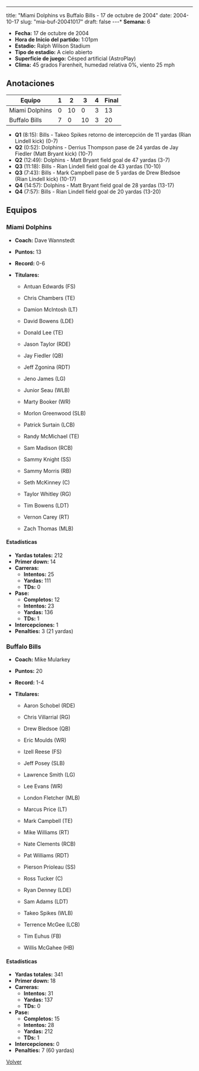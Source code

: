 ---
title: "Miami Dolphins vs Buffalo Bills - 17 de octubre de 2004"
date: 2004-10-17
slug: "mia-buf-20041017"
draft: false
---* **Semana:** 6
* **Fecha:** 17 de octubre de 2004
* **Hora de Inicio del partido:** 1:01pm
* **Estadio:** Ralph Wilson Stadium
* **Tipo de estadio:** A cielo abierto
* **Superficie de juego:** Césped artificial (AstroPlay)
* **Clima:** 45 grados Farenheit, humedad relativa 0%, viento 25 mph




## Anotaciones
| Equipo | 1 | 2 | 3 | 4 | Final |
|--------|---|---|---|---|-------|
| Miami Dolphins  | 0 | 10 | 0 | 3  | 13 |
| Buffalo Bills  | 7 | 0 | 10 | 3  | 20 |
* **Q1** (8:15): Bills - Takeo Spikes retorno de intercepción de 11 yardas (Rian Lindell kick) (0-7)
* **Q2** (0:52): Dolphins - Derrius Thompson pase de 24 yardas de Jay Fiedler (Matt Bryant kick) (10-7)
* **Q2** (12:49): Dolphins - Matt Bryant field goal de 47 yardas (3-7)
* **Q3** (11:18): Bills - Rian Lindell field goal de 43 yardas (10-10)
* **Q3** (7:43): Bills - Mark Campbell pase de 5 yardas de Drew Bledsoe (Rian Lindell kick) (10-17)
* **Q4** (14:57): Dolphins - Matt Bryant field goal de 28 yardas (13-17)
* **Q4** (7:57): Bills - Rian Lindell field goal de 20 yardas (13-20)


## Equipos


### Miami Dolphins
* **Coach:** Dave Wannstedt
* **Puntos:** 13
* **Record:** 0-6
* **Titulares:** 

  * Antuan Edwards (FS) 

  * Chris Chambers (TE) 

  * Damion McIntosh (LT) 

  * David Bowens (LDE) 

  * Donald Lee (TE) 

  * Jason Taylor (RDE) 

  * Jay Fiedler (QB) 

  * Jeff Zgonina (RDT) 

  * Jeno James (LG) 

  * Junior Seau (WLB) 

  * Marty Booker (WR) 

  * Morlon Greenwood (SLB) 

  * Patrick Surtain (LCB) 

  * Randy McMichael (TE) 

  * Sam Madison (RCB) 

  * Sammy Knight (SS) 

  * Sammy Morris (RB) 

  * Seth McKinney (C) 

  * Taylor Whitley (RG) 

  * Tim Bowens (LDT) 

  * Vernon Carey (RT) 

  * Zach Thomas (MLB) 

#### Estadísticas
* **Yardas totales:** 212
* **Primer down:** 14
* **Carreras:**
  * **Intentos:** 25
  * **Yardas:** 111
  * **TDs:** 0
* **Pase:**
  * **Completos:** 12
  * **Intentos:** 23
  * **Yardas:** 136
  * **TDs:** 1
* **Intercepciones:** 1
* **Penalties:** 3 (21 yardas)

### Buffalo Bills
* **Coach:** Mike Mularkey
* **Puntos:** 20
* **Record:** 1-4
* **Titulares:** 

  * Aaron Schobel (RDE) 

  * Chris Villarrial (RG) 

  * Drew Bledsoe (QB) 

  * Eric Moulds (WR) 

  * Izell Reese (FS) 

  * Jeff Posey (SLB) 

  * Lawrence Smith (LG) 

  * Lee Evans (WR) 

  * London Fletcher (MLB) 

  * Marcus Price (LT) 

  * Mark Campbell (TE) 

  * Mike Williams (RT) 

  * Nate Clements (RCB) 

  * Pat Williams (RDT) 

  * Pierson Prioleau (SS) 

  * Ross Tucker (C) 

  * Ryan Denney (LDE) 

  * Sam Adams (LDT) 

  * Takeo Spikes (WLB) 

  * Terrence McGee (LCB) 

  * Tim Euhus (FB) 

  * Willis McGahee (HB) 

#### Estadísticas
* **Yardas totales:** 341
* **Primer down:** 18
* **Carreras:**
  * **Intentos:** 31
  * **Yardas:** 137
  * **TDs:** 0
* **Pase:**
  * **Completos:** 15
  * **Intentos:** 28
  * **Yardas:** 212
  * **TDs:** 1
* **Intercepciones:** 0
* **Penalties:** 7 (60 yardas)


[Volver](/historia/2004)
